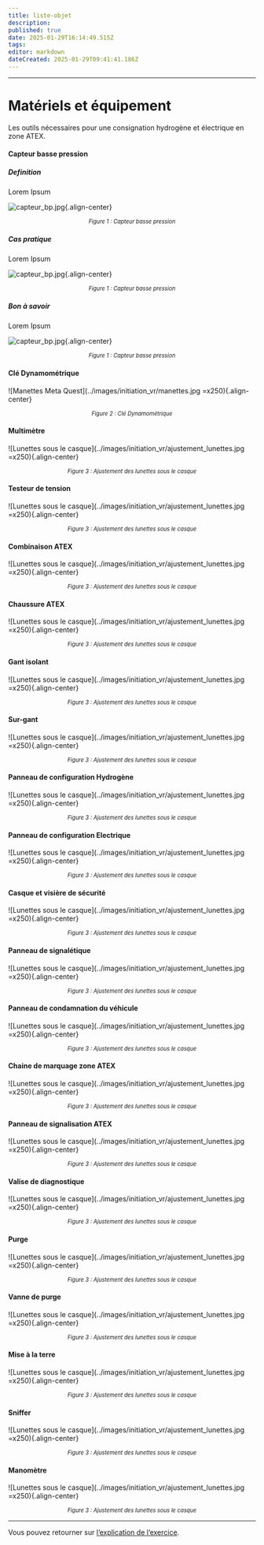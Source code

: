 ```yaml
---
title: liste-objet
description: 
published: true
date: 2025-01-29T16:14:49.515Z
tags: 
editor: markdown
dateCreated: 2025-01-29T09:41:41.186Z
---
```


---
# Matériels et équipement

Les outils nécessaires pour une consignation hydrogène et électrique en zone ATEX.

#### Capteur basse pression

##### Definition

Lorem Ipsum 



![capteur_bp.jpg](/images/outils/matos/capteur_bp.jpg){.align-center} 
<div style="text-align: center; font-size: 0.8em; font-style: italic">Figure 1 : Capteur basse pression</div>

##### Cas pratique

Lorem Ipsum

![capteur_bp.jpg](/images/outils/matos/capteur_bp.jpg){.align-center} 
<div style="text-align: center; font-size: 0.8em; font-style: italic">Figure 1 : Capteur basse pression</div>

##### Bon à savoir

Lorem Ipsum

![capteur_bp.jpg](/images/outils/matos/capteur_bp.jpg){.align-center} 
<div style="text-align: center; font-size: 0.8em; font-style: italic">Figure 1 : Capteur basse pression</div>


#### Clé Dynamométrique


![Manettes Meta Quest](../images/initiation_vr/manettes.jpg =x250){.align-center} 
<div style="text-align: center; font-size: 0.8em; font-style: italic">Figure 2 : Clé Dynamométrique</div>

#### Multimètre


![Lunettes sous le casque](../images/initiation_vr/ajustement_lunettes.jpg =x250){.align-center} 
<div style="text-align: center; font-size: 0.8em; font-style: italic">Figure 3 : Ajustement des lunettes sous le casque</div>

#### Testeur de tension


![Lunettes sous le casque](../images/initiation_vr/ajustement_lunettes.jpg =x250){.align-center} 
<div style="text-align: center; font-size: 0.8em; font-style: italic">Figure 3 : Ajustement des lunettes sous le casque</div>

#### Combinaison ATEX


![Lunettes sous le casque](../images/initiation_vr/ajustement_lunettes.jpg =x250){.align-center} 
<div style="text-align: center; font-size: 0.8em; font-style: italic">Figure 3 : Ajustement des lunettes sous le casque</div>

#### Chaussure ATEX


![Lunettes sous le casque](../images/initiation_vr/ajustement_lunettes.jpg =x250){.align-center} 
<div style="text-align: center; font-size: 0.8em; font-style: italic">Figure 3 : Ajustement des lunettes sous le casque</div>

#### Gant isolant


![Lunettes sous le casque](../images/initiation_vr/ajustement_lunettes.jpg =x250){.align-center} 
<div style="text-align: center; font-size: 0.8em; font-style: italic">Figure 3 : Ajustement des lunettes sous le casque</div>

#### Sur-gant


![Lunettes sous le casque](../images/initiation_vr/ajustement_lunettes.jpg =x250){.align-center}
<div style="text-align: center; font-size: 0.8em; font-style: italic">Figure 3 : Ajustement des lunettes sous le casque</div>

#### Panneau de configuration Hydrogène


![Lunettes sous le casque](../images/initiation_vr/ajustement_lunettes.jpg =x250){.align-center} 
<div style="text-align: center; font-size: 0.8em; font-style: italic">Figure 3 : Ajustement des lunettes sous le casque</div>

#### Panneau de configuration Electrique


![Lunettes sous le casque](../images/initiation_vr/ajustement_lunettes.jpg =x250){.align-center} 
<div style="text-align: center; font-size: 0.8em; font-style: italic">Figure 3 : Ajustement des lunettes sous le casque</div>

#### Casque et visière de sécurité


![Lunettes sous le casque](../images/initiation_vr/ajustement_lunettes.jpg =x250){.align-center} 
<div style="text-align: center; font-size: 0.8em; font-style: italic">Figure 3 : Ajustement des lunettes sous le casque</div>

#### Panneau de signalétique


![Lunettes sous le casque](../images/initiation_vr/ajustement_lunettes.jpg =x250){.align-center} 
<div style="text-align: center; font-size: 0.8em; font-style: italic">Figure 3 : Ajustement des lunettes sous le casque</div>

#### Panneau de condamnation du véhicule


![Lunettes sous le casque](../images/initiation_vr/ajustement_lunettes.jpg =x250){.align-center} 
<div style="text-align: center; font-size: 0.8em; font-style: italic">Figure 3 : Ajustement des lunettes sous le casque</div>

#### Chaine de marquage zone ATEX


![Lunettes sous le casque](../images/initiation_vr/ajustement_lunettes.jpg =x250){.align-center} 
<div style="text-align: center; font-size: 0.8em; font-style: italic">Figure 3 : Ajustement des lunettes sous le casque</div>

#### Panneau de signalisation ATEX


![Lunettes sous le casque](../images/initiation_vr/ajustement_lunettes.jpg =x250){.align-center} 
<div style="text-align: center; font-size: 0.8em; font-style: italic">Figure 3 : Ajustement des lunettes sous le casque</div>

#### Valise de diagnostique


![Lunettes sous le casque](../images/initiation_vr/ajustement_lunettes.jpg =x250){.align-center} 
<div style="text-align: center; font-size: 0.8em; font-style: italic">Figure 3 : Ajustement des lunettes sous le casque</div>

#### Purge


![Lunettes sous le casque](../images/initiation_vr/ajustement_lunettes.jpg =x250){.align-center} 
<div style="text-align: center; font-size: 0.8em; font-style: italic">Figure 3 : Ajustement des lunettes sous le casque</div>

#### Vanne de purge


![Lunettes sous le casque](../images/initiation_vr/ajustement_lunettes.jpg =x250){.align-center} 
<div style="text-align: center; font-size: 0.8em; font-style: italic">Figure 3 : Ajustement des lunettes sous le casque</div>

#### Mise à la terre


![Lunettes sous le casque](../images/initiation_vr/ajustement_lunettes.jpg =x250){.align-center} 
<div style="text-align: center; font-size: 0.8em; font-style: italic">Figure 3 : Ajustement des lunettes sous le casque</div>

#### Sniffer


![Lunettes sous le casque](../images/initiation_vr/ajustement_lunettes.jpg =x250){.align-center} 
<div style="text-align: center; font-size: 0.8em; font-style: italic">Figure 3 : Ajustement des lunettes sous le casque</div>

#### Manomètre


![Lunettes sous le casque](../images/initiation_vr/ajustement_lunettes.jpg =x250){.align-center} 
<div style="text-align: center; font-size: 0.8em; font-style: italic">Figure 3 : Ajustement des lunettes sous le casque</div>

---

Vous pouvez retourner sur [l’explication de l’exercice](/fr/introduction/exercice).